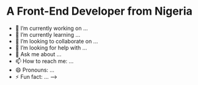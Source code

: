 <h1 align="center>Hi 👋, I am Beluonwu-Ogbo Nzubechukwu</h1>
<h3 align="center>A Front-End Developer from Nigeria</h3>


- 🔭 I’m currently working on ...
- 🌱 I’m currently learning ...
- 👯 I’m looking to collaborate on ...
- 🤔 I’m looking for help with ...
- 💬 Ask me about ...
- 📫 How to reach me: ...
- 😄 Pronouns: ...
- ⚡ Fun fact: ...
-->
